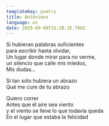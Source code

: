 ```yaml
---
templateKey: poetry
title: Antónimos
language: es
date: 2020-09-08T15:20:35.786Z
---
```

Si hubieran palabras suficientes\
para escribir hasta olvidar,\
Un lugar donde mirar para no verme,\
un silencio que calle mis miedos,\
Mis dudas…

Si tan sólo hubiera un abrazo\
Qué me cure de tu abrazo

Quiero correr\
Antes que él aire sea viento\
y el viento se lleve lo que todavía queda\
En el lugar que estaba la felicidad